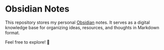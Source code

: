 # Obsidian Notes

This repository stores my personal [Obsidian](https://obsidian.md/) notes. It serves as a digital knowledge base for organizing ideas, resources, and thoughts in Markdown format.

Feel free to explore! 🌱